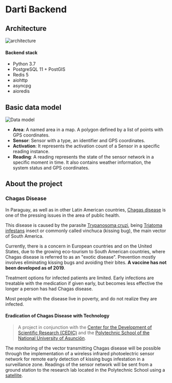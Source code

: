 Darti Backend
======

## Architecture
![architecture](https://user-images.githubusercontent.com/3976562/70764552-a6acbf80-1d36-11ea-907a-626d017cd5de.png)

#### Backend stack
- Python 3.7
- PostgreSQL 11 + PostGIS
- Redis 5
- aiohttp
- asyncpg
- aioredis

## Basic data model
![Data model](https://user-images.githubusercontent.com/3976562/70762245-af00fc80-1d2e-11ea-8b59-6a18d3bffe6d.png)
- **Area**: A named area in a map. A polygon defined by a list of points with GPS coordinates.
- **Sensor**: Sensor with a type, an identifier and GPS coordinates.
- **Activation**: It represents the activation count of a Sensor in a specific reading instance.
- **Reading**: A reading represents the state of the sensor network in a specific moment in time. It also contains weather information, the system status and GPS coordinates.

## About the project
### Chagas Disease
In Paraguay, as well as in other Latin American countries, [Chagas disease](https://en.wikipedia.org/wiki/Chagas_disease)
is one of the pressing issues in the area of public health.

This disease is caused by the parasite [Trypanosoma cruzi](https://en.wikipedia.org/wiki/Trypanosoma_cruzi), being [Triatoma infestans](https://en.wikipedia.org/wiki/Triatoma_infestans) insect or commonly called vinchuca (kissing bug), the main vector of South America.

Currently, there is a concern in European countries and on the United States, due to the growing eco-tourism to South American countries, where Chagas disease is referred to as an "exotic disease".
Prevention mostly involves eliminating kissing bugs and avoiding their bites. **A vaccine has not been developed as of 2019**.

Treatment options for infected patients are limited.
Early infections are treatable with the medication if given early, but becomes less effective the longer a person has had Chagas disease.

Most people with the disease live in poverty, and do not realize they are infected. 

#### Eradication of Chagas Disease with Technology
> A project in conjunction with the [Center for the Development of Scientific Research (CEDIC)](https://www.cedicpy.com/) and the [Polytechnic School of the National University of Asunción](http://www.fpuna.edu.py/).  

The monitoring of the vector transmitting Chagas disease will be possible through the implementation of a wireless infrared photoelectric sensor network for remote early detection of kissing bugs infestation in a surveillance zone.
Readings of the sensor network will be sent from a ground station to the research lab located in the Polytechnic School using a [satellite](https://birds4.birds-project.com/).
